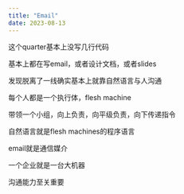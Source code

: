 ```yaml
---
title: "Email"
date: 2023-08-13
---
```


这个quarter基本上没写几行代码

基本上都在写email，或者设计文档，或者slides

发现脱离了一线确实基本上就靠自然语言与人沟通

每个人都是一个执行体，flesh machine

带领一个小组，向上负责，向平级负责，向下传递指令

自然语言就是flesh machines的程序语言

email就是通信媒介

一个企业就是一台大机器

沟通能力至关重要

